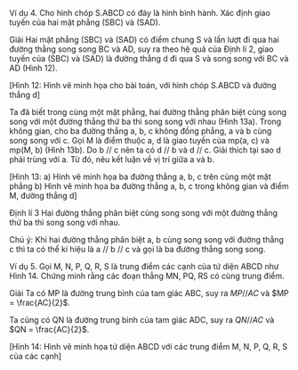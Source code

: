 Ví dụ 4. Cho hình chóp S.ABCD có đáy là hình bình hành. Xác định giao tuyến của hai mặt phẳng (SBC) và (SAD).

Giải
Hai mặt phẳng (SBC) và (SAD) có điểm chung S và lần lượt đi qua hai đường thẳng song song BC và AD, suy ra theo hệ quả của Định lí 2, giao tuyến của (SBC) và (SAD) là đường thẳng d đi qua S và song song với BC và AD (Hình 12).

[Hình 12: Hình vẽ minh họa cho bài toán, với hình chóp S.ABCD và đường thẳng d]

Ta đã biết trong cùng một mặt phẳng, hai đường thẳng phân biệt cùng song song với một đường thẳng thứ ba thì song song với nhau (Hình 13a).
Trong không gian, cho ba đường thẳng a, b, c không đồng phẳng, a và b cùng song song với c. Gọi M là điểm thuộc a, d là giao tuyến của mp(a, c) và mp(M, b) (Hình 13b). Do b // c nên ta có d // b và d // c. Giải thích tại sao d phải trùng với a. Từ đó, nêu kết luận về vị trí giữa a và b.

[Hình 13: a) Hình vẽ minh họa ba đường thẳng a, b, c trên cùng một mặt phẳng
b) Hình vẽ minh họa ba đường thẳng a, b, c trong không gian và điểm M, đường thẳng d]

Định lí 3
Hai đường thẳng phân biệt cùng song song với một đường thẳng thứ ba thì song song với nhau.

Chú ý: Khi hai đường thẳng phân biệt a, b cùng song song với đường thẳng c thì ta có thể kí hiệu là a // b // c và gọi là ba đường thẳng song song.

Ví dụ 5. Gọi M, N, P, Q, R, S là trung điểm các cạnh của tứ diện ABCD như Hình 14. Chứng minh rằng các đoạn thẳng MN, PQ, RS có cùng trung điểm.

Giải
Ta có MP là đường trung bình của tam giác ABC, suy ra
$MP // AC$ và $MP = \frac{AC}{2}$.

Ta cũng có QN là đường trung bình của tam giác ADC,
suy ra $QN // AC$ và $QN = \frac{AC}{2}$.

[Hình 14: Hình vẽ minh họa tứ diện ABCD với các trung điểm M, N, P, Q, R, S của các cạnh]